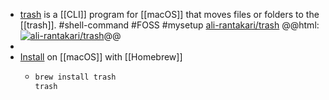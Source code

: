 - [trash](https://hasseg.org/trash/) is a [[CLI]] program for [[macOS]] that moves files or folders to the [[trash]]. #shell-command #FOSS #mysetup 
  [ali-rantakari/trash](https://github.com/ali-rantakari/trash)
  @@html: <a href="https://github.com/ali-rantakari/trash/"><img src="https://github-readme-stats-astronomer.vercel.app/api/pin/?username=ali-rantakari&repo=trash&theme=tokyonight" alt="ali-rantakari/trash"/></a>@@
-
- [Install](https://github.com/ali-rantakari/trash/#installing) on [[macOS]] with [[Homebrew]]
	- ```bash
	  brew install trash
	  trash
	  ```